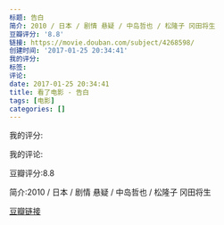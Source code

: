 ```yaml
---
标题: 告白
简介: 2010 / 日本 / 剧情 悬疑 / 中岛哲也 / 松隆子 冈田将生
豆瓣评分: '8.8'
链接: https://movie.douban.com/subject/4268598/
创建时间: '2017-01-25 20:34:41'
我的评分:
标签:
评论:
date: 2017-01-25 20:34:41
title: 看了电影 - 告白
tags: [电影]
categories: []
---
```


我的评分:

我的评论:

豆瓣评分:8.8

简介:2010 / 日本 / 剧情 悬疑 / 中岛哲也 / 松隆子 冈田将生

[豆瓣链接](https://movie.douban.com/subject/4268598/)

